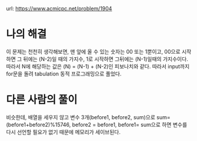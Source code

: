 url: https://www.acmicpc.net/problem/1904

# 나의 해결

이 문제는 천천히 생각해보면, 맨 앞에 올 수 있는 숫자는 00 또는 1뿐이고, 00으로 시작하면 그 뒤에는 (N-2)일 때의 가지수, 1로 시작하면 그뒤에는 (N-1)일때의 가지수이다. 따라서 N에 해당하는 값은 (N) = (N-1) + (N-2)인 피보나치와 같다. 따라서 input까지 for문을 돌려 tabulation 동적 프로그래밍으로 풀었다.

# 다른 사람의 풀이

비슷한데, 배열을 세우지 않고 변수 3개(before1, before2, sum)으로 sum=(before1+before2)%15746, before2 = before1, before1= sum으로 하면 변수를 다시 선언할 필요가 없기 때문에 메모리가 세이브된다.
